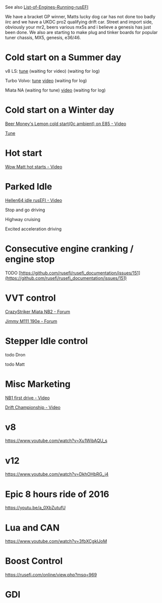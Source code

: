 See also [List-of-Engines-Running-rusEFI](List-of-Engines-Running-rusEFI)

We have a bracket GP winner, Matts lucky dog car has not done too badly iirc and we have a UKDC pro2 qualifying drift car.
Street and import side, obviously your mr2, beers various mx5s and i believe a genesis has just been done.
We also are starting to make plug and tinker boards for popular tuner chassis, MX5, genesis, e36/46.

# Cold start on a Summer day

v8 LS: [tune](https://rusefi.com/online/view.php?msq=495)
(waiting for video)
(waiting for log)

Turbo Volvo: [tune](https://rusefi.com/online/view.php?msq=541)
[video](https://youtu.be/n8Znw2P6ALw)
(waiting for log)

Miata NA
(waiting for tune)
[video](https://youtu.be/r-RgwNGDV78)
(waiting for log)

# Cold start on a Winter day

[Beer Money's Lemon cold start(0c ambient) on E85 - Video](https://youtu.be/wx5dU16RtPU)

[Tune](https://rusefi.com/online/view.php?msq=808)

# Hot start

[Wow Matt hot starts - Video](https://www.youtube.com/watch?v=lGjPbiyv49c)

# Parked Idle

[Hellen64 idle rusEFI - Video](https://youtu.be/8sUXxj-Q1Bo)

Stop and go driving

Highway cruising

Excited acceleration driving

# Consecutive engine cranking / engine stop

TODO [https://github.com/rusefi/rusefi_documentation/issues/151](https://github.com/rusefi/rusefi_documentation/issues/151)

# VVT control

[CrazyStriker Miata NB2 - Forum](https://rusefi.com/online/?vehicleName=H72_CS_NB2&user_id=853)

[Jimmy M111 190e - Forum](https://rusefi.com/online/?vehicleName=Jimmys+190e+that+runs+good&user_id=1115)

# Stepper Idle control

todo Dron

todo Matt

# Misc Marketing

[NB1 first drive - Video](https://www.youtube.com/watch?v=rxwOemGg5F4)

[Drift Championship - Video](https://www.youtube.com/watch?v=y4h5dAlh6tE)

# v8

<https://www.youtube.com/watch?v=Xu1WibAQU_s>

# v12

<https://www.youtube.com/watch?v=DkhOHbRG_j4>

# Epic 8 hours ride of 2016

<https://youtu.be/a_0XbZutufU>

# Lua and CAN

<https://www.youtube.com/watch?v=3fbXCgkIJoM>

# Boost Control

<https://rusefi.com/online/view.php?msq=969>

# GDI

